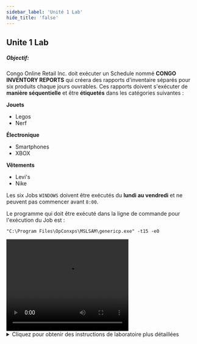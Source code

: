 ```yaml
---
sidebar_label: 'Unité 1 Lab'
hide_title: 'false'
---
```


## Unite 1 Lab

##### Objectif:

Congo Online Retail Inc. doit exécuter un Schedule nommé **CONGO INVENTORY REPORTS** qui créera des rapports d'inventaire séparés pour six produits chaque jours ouvrables. Ces rapports doivent s'exécuter de **manière séquentielle** et être **étiquetés** dans les catégories suivantes :

**Jouets**
*	Legos
*	Nerf

**Électronique**
*	Smartphones
*	XBOX

**Vêtements**
*	Levi's
*	Nike


Les six Jobs ```WINDOWS``` doivent être exécutés du **lundi au vendredi** et ne peuvent pas commencer avant ```8:00```.

Le programme qui doit être exécuté dans la ligne de commande pour l'exécution du Job est :

```
"C:\Program Files\OpConxps\MSLSAM\genericp.exe" -t15 -e0
```

<div>
<video width="320" height="240" controls>
  <source src="videobasic/U1LAB.mp4" type="video/mp4"></source>
Your browser does not support the video tag.
</video>
</div>

<details>

<summary>Cliquez pour obtenir des instructions de laboratoire plus détaillées</summary>

#### Instructions de laboratoire :

* Créez un schedule nommé **Congo Inventory Reports**.
* Le samedi et le dimanche sont des jours non ouvrés.
* Configurez le Schedule pour une mise au plan automatique de ```7``` jours à l'avance pour ```1``` jour.
* Ainsi qu’une suppression automatique après ```7``` jours.
* Ajouter de la documentation pour le schedule.
* Créez un **Job Windows** pour chacun des produits présentés dans l'introduction.
* Nommez chaque Job de la même manière que son nom de produit.
* Ce job doit s'exécuter avec l’utilisateur ```SMATRAINING\SMAUSER```.
* Ce job doit être exécuté sur la machine ```SMATRAINING```.
* Utilisez la ligne de commande suivante :

```
“C:\Program Files\OpConxps\MSLSAM\genericp.exe” -t15 -e0
```
* Les jobs doivent être exécutés du lundi au vendredi.
* Utilisez la fréquence existante : ```Mon-FriOnDate```.
* Cliquez sur le bouton Prévisionnel pour vous assurer que votre fréquence correspond à l'exigence.
* Ajoutez de la documentation pour chaque job. 
        * Exemple : ce Job rapporte un inventaire pour le nombre de Legos en stock
* Les Jobs doivent s'exécuter dans l'ordre suivant, chaque Job nécessitant l’exécution du Job avant lui :
    * Legos
    * Nerf
    * Smartphones
    * XBOX
    * Levis
    * Nike
* Les jobs ne peuvent pas démarrer avant **8h00**.
* **Taguer** les jobs en fonction du type de produit (jouets, électronique ou vêtements).
* Mettre au plan le schedule en mode Released pour aujourd'hui et demain.
* Ouvrez la vue Matrice ou Liste sous Operations pour vérifier.

Une fois terminés, les Jobs s'exécuteront dans cet ordre :

<a href="imgbasic/Picture92.png" target="_blank"><img src="imgbasic/Picture92.png" width="250"></img></a>  

###### (Cliquez sur l'image pour l'agrandir)

</details>
